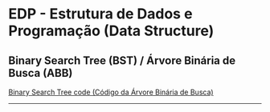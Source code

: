 # EDP - Estrutura de Dados e Programação (Data Structure)

## Binary Search Tree (BST) / Árvore Binária de Busca (ABB)

[Binary Search Tree code (Código da Árvore Binária de Busca)](src/bst.c) <br/>

---
